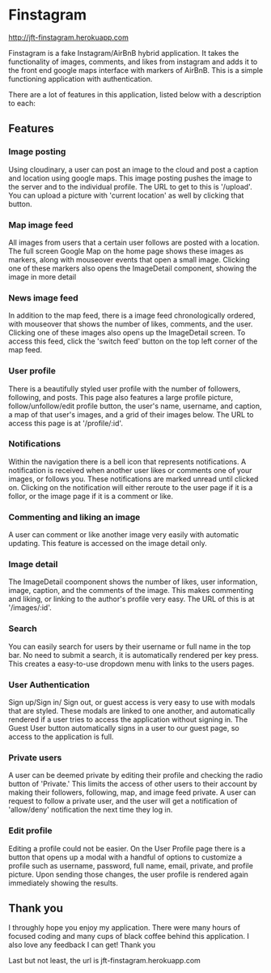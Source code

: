 # Finstagram
http://jft-finstagram.herokuapp.com

Finstagram is a fake Instagram/AirBnB hybrid application. It takes the functionality of images, comments, and likes from instagram and adds it to the front end google maps interface with markers of AirBnB. This is a simple functioning application with authentication.

There are a lot of features in this application, listed below with a description to each:

## Features
### Image posting
Using cloudinary, a user can post an image to the cloud and post a caption and location using google maps. This image posting pushes the image to the server and to the individual profile. The URL to get to this is '/upload'. You can upload a picture with 'current location' as well by clicking that button.

### Map image feed
All images from users that a certain user follows are posted with a location. The full screen Google Map on the home page shows these images as markers, along with mouseover events that open a small image. Clicking one of these markers also opens the ImageDetail component, showing the image in more detail

### News image feed
In addition to the map feed, there is a image feed chronologically ordered, with mouseover that shows the number of likes, comments, and the user. Clicking one of these images also opens up the ImageDetail screen. To access this feed, click the 'switch feed' button on the top left corner of the map feed.

### User profile
There is a beautifully styled user profile with the number of followers, following, and posts. This page also features a large profile picture, follow/unfollow/edit profile button, the user's name, username, and caption, a map of that user's images, and a grid of their images below. The URL to access this page is at '/profile/:id'.

### Notifications
Within the navigation there is a bell icon that represents notifications. A notification is received when another user likes or comments one of your images, or follows you. These notifications are marked unread until clicked on. Clicking on the notification will either reroute to the user page if it is a follor, or the image page if it is a comment or like.

### Commenting and liking an image
A user can comment or like another image very easily with automatic updating. This feature is accessed on the image detail only.

### Image detail
The ImageDetail coomponent shows the number of likes, user information, image, caption, and the comments of the image. This makes commenting and liking, or linking to the author's profile very easy. The URL of this is at '/images/:id'.

### Search
You can easily search for users by their username or full name in the top bar. No need to submit a search, it is automatically rendered per key press. This creates a easy-to-use dropdown menu with links to the users pages.

### User Authentication
Sign up/Sign in/ Sign out, or guest access is very easy to use with modals that are styled. These modals are linked to one another, and automatically rendered if a user tries to access the application without signing in. The Guest User button automatically signs in a user to our guest page, so access to the application is full.

### Private users
A user can be deemed private by editing their profile and checking the radio button of 'Private.' This limits the access of other users to their account by making their followers, following, map, and image feed private. A user can request to follow a private user, and the user will get a notification of 'allow/deny' notification the next time they log in.

### Edit profile
Editing a profile could not be easier. On the User Profile page there is a button that opens up a modal with a handful of options to customize a profile such as username, password, full name, email, private, and profile picture. Upon sending those changes, the user profile is rendered again immediately showing the results.


## Thank you
I throughly hope you enjoy my application. There were many hours of focused coding and many cups of black coffee behind this application. I also love any feedback I can get! Thank you

Last but not least, the url is jft-finstagram.herokuapp.com
